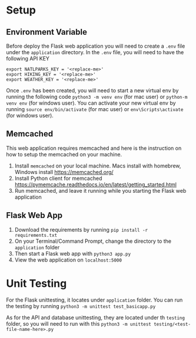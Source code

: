 # Setup

## Environment Variable
Before deploy the Flask web application you will need to create a `.env` file under the `application` directory.
In the `.env` file, you will need to have the following API KEY
```.env
export NATLPARKS_KEY = '<replace-me>'
export HIKING_KEY = '<replace-me>'
export WEATHER_KEY = '<replace-me>'
```

Once `.env` has been created, you will need to start a new virtual env by running the following code `python3 -m venv env` (for mac user) or `python-m venv env` (for windows user). You can activate your new virtual env by running `source env/bin/activate` (for mac user) or `env\Scripts\activate` (for windows user).

## Memcached 
This web application requires memcached and here is the instruction on how to setup the memcached on your machine.
1. Install `memcached` on your local machine. Macs install with homebrew, Windows install
https://memcached.org/
2. Install Python client for memcached https://pymemcache.readthedocs.io/en/latest/getting_started.html
3. Run memcached, and leave it running while you starting the Flask web application


## Flask Web App

1. Download the requirements by running `pip install -r requirements.txt`
1. On your Terminal/Command Prompt, change the directory to the `application` folder
2. Then start a Flask web app with `python3 app.py`
3. View the web application on `localhost:5000`


# Unit Testing
For the Flask unittesting, it locates under `application` folder. You can run the testing by running `python3 -m unittest test_basicapp.py`

As for the API and database unittesting, they are located under th `testing` folder, so you will need to run with this `python3 -m unittest testing/<test-file-name-here>.py `